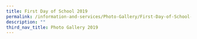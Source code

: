 ```yaml
---
title: First Day of School 2019
permalink: /information-and-services/Photo-Gallery/First-Day-of-School-2019/permalink
description: ""
third_nav_title: Photo Gallery 2019
---
```


